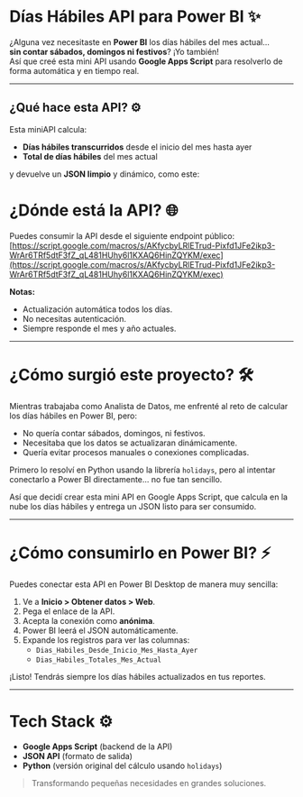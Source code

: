 # Días Hábiles API para Power BI ✨

¿Alguna vez necesitaste en **Power BI** los días hábiles del mes actual...  
**sin contar sábados, domingos ni festivos**? ¡Yo también!  
Así que creé esta mini API usando **Google Apps Script** para resolverlo de forma automática y en tiempo real.

---

## ¿Qué hace esta API? ⚙️

Esta miniAPI calcula:

- **Días hábiles transcurridos** desde el inicio del mes hasta ayer
- **Total de días hábiles** del mes actual

y devuelve un **JSON limpio** y dinámico, como este:



# ¿Dónde está la API? 🌐

Puedes consumir la API desde el siguiente endpoint público:  
[https://script.google.com/macros/s/AKfycbyLRlETrud-Pixfd1JFe2ikp3-WrAr6TRf5dtF3fZ_qL481HUhy6l1KXAQ6HinZQYKM/exec](https://script.google.com/macros/s/AKfycbyLRlETrud-Pixfd1JFe2ikp3-WrAr6TRf5dtF3fZ_qL481HUhy6l1KXAQ6HinZQYKM/exec)

**Notas:**
- Actualización automática todos los días.
- No necesitas autenticación.
- Siempre responde el mes y año actuales.

---

# ¿Cómo surgió este proyecto? 🛠️

Mientras trabajaba como Analista de Datos, me enfrenté al reto de calcular los días hábiles en Power BI, pero:

- No quería contar sábados, domingos, ni festivos.
- Necesitaba que los datos se actualizaran dinámicamente.
- Quería evitar procesos manuales o conexiones complicadas.

Primero lo resolví en Python usando la librería `holidays`, pero al intentar conectarlo a Power BI directamente... no fue tan sencillo.

Así que decidí crear esta mini API en Google Apps Script, que calcula en la nube los días hábiles y entrega un JSON listo para ser consumido.

---

# ¿Cómo consumirlo en Power BI? ⚡

Puedes conectar esta API en Power BI Desktop de manera muy sencilla:

1. Ve a **Inicio > Obtener datos > Web**.
2. Pega el enlace de la API.
3. Acepta la conexión como **anónima**.
4. Power BI leerá el JSON automáticamente.
5. Expande los registros para ver las columnas:
   - `Dias_Habiles_Desde_Inicio_Mes_Hasta_Ayer`
   - `Dias_Habiles_Totales_Mes_Actual`

¡Listo! Tendrás siempre los días hábiles actualizados en tus reportes.

---

# Tech Stack ⚙️

- **Google Apps Script** (backend de la API)
- **JSON API** (formato de salida)
- **Python** (versión original del cálculo usando `holidays`)

> Transformando pequeñas necesidades en grandes soluciones.